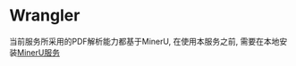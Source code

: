 # Wrangler

当前服务所采用的PDF解析能力都基于MinerU, 在使用本服务之前, 需要在本地安装[MinerU服务](https://github.com/opendatalab/MinerU/blob/master/README_zh-CN.md)
